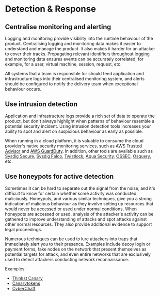 # Detection & Response

## Centralise monitoring and alerting

Logging and monitoring provide visibility into the runtime behaviour of the product. Centralising logging and monitoring data makes it easier to understand and manage the product. It also makes it harder for an attacker to cover their tracks. Propagating relevant identifiers throughout logging and monitoring data ensures events can be accurately correlated, for example, for a user, virtual machine, session, request, etc.

All systems that a team is responsible for should feed application and infrastructure logs into their centralised monitoring system, and alerts should be configured to notify the delivery team when exceptional behaviour occurs.

## Use intrusion detection

Application and infrastructure logs provide a rich set of data to operate the product, but don't always highlight when patterns of behaviour resemble a potential security incident. Using intrusion detection tools increases your ability to spot and alert on suspicious behaviour as early as possible.

When running in a cloud platform, it is valuable to consume the cloud provider's native security monitoring services, such as [AWS Trusted Advisor](https://aws.amazon.com/premiumsupport/technology/trusted-advisor/) and [AWS GuardDuty](https://aws.amazon.com/guardduty/). In addition, other tools are available such as [Sysdig Secure](https://sysdig.com/products/secure/), [Sysdig Falco](https://sysdig.com/opensource/falco/), [Twistlock](https://www.twistlock.com/), [Aqua Security](https://www.aquasec.com/), [OSSEC](https://www.ossec.net/), [Osquery](https://osquery.io/), etc.

## Use honeypots for active detection

Sometimes it can be hard to separate out the signal from the noise, and it's difficult to know for certain whether some activity was conducted maliciously. Honeypots, and various similar techniques, give you a strong indication of malicious behaviour as they involve setting up resources that would never be accessed or used under normal conditions. When honeypots are accessed or used, analysis of the attacker's activity can be gathered to improve understanding of attacks and spot attacks against other normal resources. They also provide additional evidence to support legal proceedings.

Numerous techniques can be used to lure attackers into traps that immediately alert you to their presence. Examples include decoy login or payment forms, fake nodes on the network that present themselves as potential targets for attack, and even entire networks that are exclusively used to detect attackers conducting network reconnaissance.

Examples:

* [Thinkst Canary](https://canary.tools/)
* [Canarytokens](https://canarytokens.org/generate)
* [CyberChaff](https://galois.com/project/cyberchaff/)
